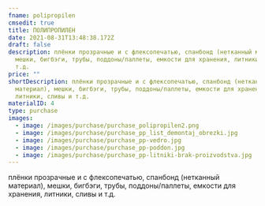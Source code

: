 ```yaml
---
fname: polipropilen
cmsedit: true
title: ПОЛИПРОПИЛЕН
date: 2021-08-31T13:48:38.172Z
draft: false
description: плёнки прозрачные и с флексопечатью, спанбонд (нетканный материал),
  мешки, бигбэги, трубы, поддоны/паллеты, емкости для хранения, литники, сливы и
  т.д.
price: ""
shortDescription: плёнки прозрачные и с флексопечатью, спанбонд (нетканный
  материал), мешки, бигбэги, трубы, поддоны/паллеты, емкости для хранения,
  литники, сливы и т.д.
materialID: 4
type: purchase
images:
  - image: /images/purchase/purchase_polipropilen2.png
  - image: /images/purchase/purchase_pp_list_demontaj_obrezki.jpg
  - image: /images/purchase/purchase_pp-vedro.jpg
  - image: /images/purchase/purchase_pp-poddon.jpg
  - image: /images/purchase/purchase_pp-litniki-brak-proizvodstva.jpg
---
```

плёнки прозрачные и с флексопечатью, спанбонд (нетканный материал), мешки, бигбэги, трубы, поддоны/паллеты, емкости для хранения, литники, сливы и т.д.